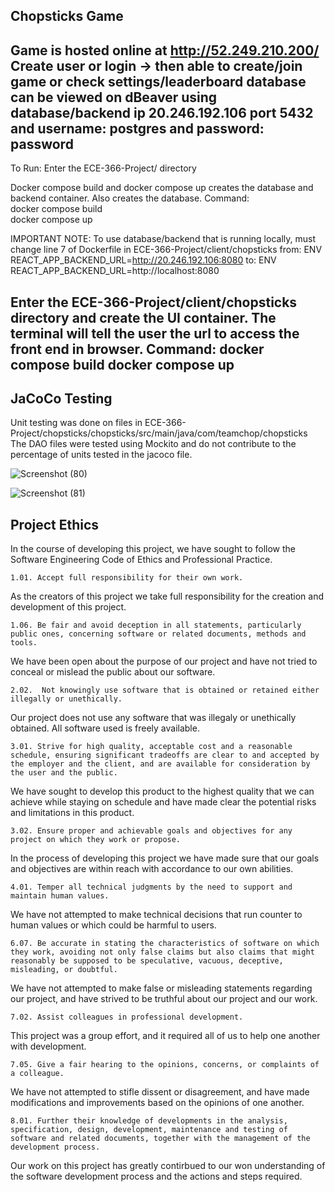 Chopsticks Game
---------------------------------------------

Game is hosted online at http://52.249.210.200/
Create user or login -> then able to create/join game or check settings/leaderboard
database can be viewed on dBeaver using database/backend ip 20.246.192.106 port 5432 and username: postgres and password: password
---------------------------------------------
To Run:
Enter the ECE-366-Project/ directory   

Docker compose build and docker compose up creates the database and backend container. Also creates the database. 
Command:  
    docker compose build  
    docker compose up  
 
 IMPORTANT NOTE: To use database/backend that is running locally, must change line 7 of Dockerfile in ECE-366-Project/client/chopsticks 
    from: ENV REACT_APP_BACKEND_URL=http://20.246.192.106:8080
    to: ENV REACT_APP_BACKEND_URL=http://localhost:8080
    
 Enter the ECE-366-Project/client/chopsticks directory and create the UI container. The terminal will tell the user the url to access the front end in browser.
 Command: 
    docker compose build
    docker compose up
---------------------------------------------
**JaCoCo Testing**
---------------------------------------------
Unit testing was done on files in ECE-366-Project/chopsticks/chopsticks/src/main/java/com/teamchop/chopsticks
The DAO files were tested using Mockito and do not contribute to the percentage of units tested in the jacoco file.

![Screenshot (80)](https://github.com/Fm5649/ECE-366-Project/assets/100239942/37ec34d2-f9a5-421d-a79c-749eea4a238c)

![Screenshot (81)](https://github.com/Fm5649/ECE-366-Project/assets/100239942/4a54abc7-110c-402c-acac-6f385dcb573a)


**Project Ethics**
---------------------------------------------
In the course of developing this project, we have sought to follow the Software Engineering Code of Ethics and Professional Practice.

    1.01. Accept full responsibility for their own work.
    
As the creators of this project we take full responsibility for the creation and development of this project.

    1.06. Be fair and avoid deception in all statements, particularly public ones, concerning software or related documents, methods and tools.
    
We have been open about the purpose of our project and have not tried to conceal or mislead the public about our software.

    2.02.  Not knowingly use software that is obtained or retained either illegally or unethically.
    
Our project does not use any software that was illegaly or unethically obtained. All software used is freely available.

    3.01. Strive for high quality, acceptable cost and a reasonable schedule, ensuring significant tradeoffs are clear to and accepted by the employer and the client, and are available for consideration by the user and the public.
    
We have sought to develop this product to the highest quality that we can achieve while staying on schedule and have made clear the potential risks and limitations in this product.

    3.02. Ensure proper and achievable goals and objectives for any project on which they work or propose.
    
In the process of developing this project we have made sure that our goals and objectives are within reach with accordance to our own abilities.

    4.01. Temper all technical judgments by the need to support and maintain human values.

We have not attempted to make technical decisions that run counter to human values or which could be harmful to users.

    6.07. Be accurate in stating the characteristics of software on which they work, avoiding not only false claims but also claims that might reasonably be supposed to be speculative, vacuous, deceptive, misleading, or doubtful.
    
We have not attempted to make false or misleading statements regarding our project, and have strived to be truthful about our project and our work.

    7.02. Assist colleagues in professional development.
    
This project was a group effort, and it required all of us to help one another with development.

    7.05. Give a fair hearing to the opinions, concerns, or complaints of a colleague.

We have not attempted to stifle dissent or disagreement, and have made modifications and improvements based on the opinions of one another.

    8.01. Further their knowledge of developments in the analysis, specification, design, development, maintenance and testing of software and related documents, together with the management of the development process.
    
Our work on this project has greatly contirbued to our won understanding of the software development process and the actions and steps required.


